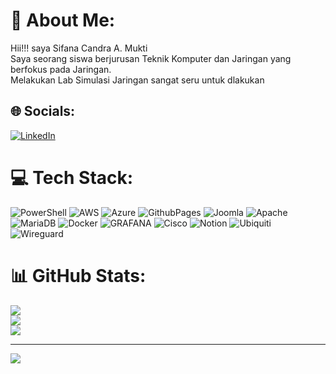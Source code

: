 # 💫 About Me:
Hii!!! saya Sifana Candra A. Mukti<br>Saya seorang siswa berjurusan Teknik Komputer dan Jaringan yang berfokus pada Jaringan.<br>Melakukan Lab Simulasi Jaringan sangat seru untuk dlakukan


## 🌐 Socials:
[![LinkedIn](https://img.shields.io/badge/LinkedIn-%230077B5.svg?logo=linkedin&logoColor=white)](https://linkedin.com/in/sifndraa15) 

# 💻 Tech Stack:
![PowerShell](https://img.shields.io/badge/PowerShell-%235391FE.svg?style=plastic&logo=powershell&logoColor=white) ![AWS](https://img.shields.io/badge/AWS-%23FF9900.svg?style=plastic&logo=amazon-aws&logoColor=white) ![Azure](https://img.shields.io/badge/azure-%230072C6.svg?style=plastic&logo=microsoftazure&logoColor=white) ![GithubPages](https://img.shields.io/badge/github%20pages-121013?style=plastic&logo=github&logoColor=white) ![Joomla](https://img.shields.io/badge/joomla-%235091CD.svg?style=plastic&logo=joomla&logoColor=white) ![Apache](https://img.shields.io/badge/apache-%23D42029.svg?style=plastic&logo=apache&logoColor=white) ![MariaDB](https://img.shields.io/badge/MariaDB-003545?style=plastic&logo=mariadb&logoColor=white) ![Docker](https://img.shields.io/badge/docker-%230db7ed.svg?style=plastic&logo=docker&logoColor=white) ![GRAFANA](https://img.shields.io/badge/grafana-F46800.svg?style=plastic&logo=grafana&logoColor=white&color=%23F46800) ![Cisco](https://img.shields.io/badge/cisco-%23049fd9.svg?style=plastic&logo=cisco&logoColor=black) ![Notion](https://img.shields.io/badge/Notion-%23000000.svg?style=plastic&logo=notion&logoColor=white) ![Ubiquiti](https://img.shields.io/badge/ubiquiti-%230559C9.svg?style=plastic&logo=ubiquiti&logoColor=white) ![Wireguard](https://img.shields.io/badge/wireguard-%2388171A.svg?style=plastic&logo=wireguard&logoColor=white)
# 📊 GitHub Stats:
![](https://github-readme-stats.vercel.app/api?username=logsiff&theme=dark&hide_border=false&include_all_commits=false&count_private=false)<br/>
![](https://github-readme-streak-stats.herokuapp.com/?user=logsiff&theme=dark&hide_border=false)<br/>
![](https://github-readme-stats.vercel.app/api/top-langs/?username=logsiff&theme=dark&hide_border=false&include_all_commits=false&count_private=false&layout=compact)

---
[![](https://visitcount.itsvg.in/api?id=logsiff&icon=9&color=12)](https://visitcount.itsvg.in)

<!-- Proudly created with GPRM ( https://gprm.itsvg.in ) -->

